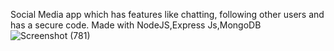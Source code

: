 Social Media app which has features like chatting, following other users and has a secure code.
Made with NodeJS,Express Js,MongoDB
![Screenshot (781)](https://user-images.githubusercontent.com/70073635/230424055-f7a79105-e0d5-468c-9fd0-bcd8d9d8b5da.png)
